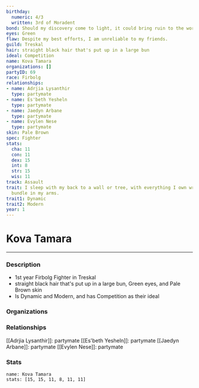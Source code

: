 ```yaml
---
birthday:
  numeric: 4/3
  written: 3rd of Moradent
bond: Should my discovery come to light, it could bring ruin to the world.
eyes: Green
flaw: Despite my best efforts, I am unreliable to my friends.
guild: Treskal
hair: straight black hair that's put up in a large bun
ideal: Competition
name: Kova Tamara
organizations: []
partyID: 69
race: Firbolg
relationships:
- name: Adrjia Lysanthir
  type: partymate
- name: Es'beth Yesheln
  type: partymate
- name: Jaedyn Arbane
  type: partymate
- name: Evylen Nese
  type: partymate
skin: Pale Brown
spec: Fighter
stats:
  cha: 11
  con: 11
  dex: 15
  int: 8
  str: 15
  wis: 11
track: Assault
trait: I sleep with my back to a wall or tree, with everything I own wrapped in a
  bundle in my arms.
trait1: Dynamic
trait2: Modern
year: 1
---
```

# Kova Tamara
---
### Description
- 1st year Firbolg Fighter in Treskal
- straight black hair that's put up in a large bun, Green eyes, and Pale Brown skin
- Is Dynamic and Modern, and has Competition as their ideal

### Organizations
### Relationships
[[Adrjia Lysanthir]]: partymate
[[Es'beth Yesheln]]: partymate
[[Jaedyn Arbane]]: partymate
[[Evylen Nese]]: partymate
### Stats
```statblock
name: Kova Tamara
stats: [15, 15, 11, 8, 11, 11]
```